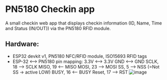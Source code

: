 # PN5180 Checkin app
A small checkin web app that displays checkin information (ID, Name, Time and Status (IN/OUT)) via the PN5180 RFID module.
## Hardware: 
- ESP32 devkit v1, PN5180 NFC/RFID module, ISO15693 RFID tags
- ESP-32    <--> PN5180 pin mapping:
  3.3V      <--> 3.3V
  GND       <--> GND
  SCLK, 18   --> SCLK
  MISO, 19  <--  MISO
  MOSI, 23   --> MOSI
  SS,  5     --> NSS (=Not SS -> active LOW)
  BUSY, 16   <--  BUSY
  Reset, 17  --> RST
![image](https://github.com/user-attachments/assets/2febe58f-7169-4c04-ac7a-06d117632880)
